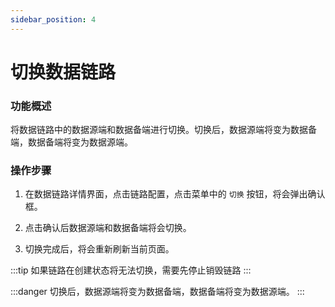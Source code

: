 ```yaml
---
sidebar_position: 4
---
```


# 切换数据链路

### 功能概述

将数据链路中的数据源端和数据备端进行切换。切换后，数据源端将变为数据备端，数据备端将变为数据源端。

### 操作步骤

1. 在数据链路详情界面，点击链路配置，点击菜单中的 `切换` 按钮，将会弹出确认框。

2. 点击确认后数据源端和数据备端将会切换。

3. 切换完成后，将会重新刷新当前页面。

:::tip
如果链路在创建状态将无法切换，需要先停止销毁链路
:::

:::danger
切换后，数据源端将变为数据备端，数据备端将变为数据源端。
:::
